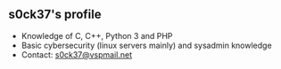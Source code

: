 ## s0ck37's profile
- Knowledge of C, C++, Python 3 and PHP
- Basic cybersecurity (linux servers mainly) and sysadmin knowledge
- Contact: s0ck37@vspmail.net
